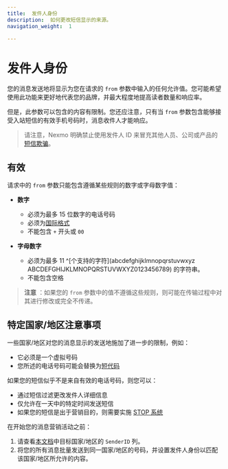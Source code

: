 ```yaml
---
title:  发件人身份
description:  如何更改短信显示的来源。
navigation_weight:  1

---
```



发件人身份
=====

您的消息发送地将显示为您在请求的 `from` 参数中输入的任何允许值。您可能希望使用此功能来更好地代表您的品牌，并最大程度地提高读者数量和响应率。

但是，此参数可以包含的内容有限制。您还应注意，只有当 `from` 参数包含能够接受入站短信的有效手机号码时，消息收件人才能响应。

> 请注意，Nexmo 明确禁止使用发件人 ID 来冒充其他人员、公司或产品的[短信欺骗](https://en.wikipedia.org/wiki/SMS_spoofing)。

有效
---

请求中的 `from` 参数只能包含遵循某些规则的数字或字母数字值：

* **数字** 
  * 必须为最多 15 位数字的电话号码
  * 必须为[国际格式](/concepts/guides/glossary#number-format)
  * 不能包含 `+` 开头或 `00`

* **字母数字** 
  * 必须为最多 11 ^[个支持的字符](abcdefghijklmnopqrstuvwxyz ABCDEFGHIJKLMNOPQRSTUVWXYZ0123456789) 的字符串。
  * 不能包含空格

> **注意** ：如果您的 `from` 参数中的值不遵循这些规则，则可能在传输过程中对其进行修改或完全不传递。

特定国家/地区注意事项
-----------

一些国家/地区对您的消息显示的发送地施加了进一步的限制，例如：

* 它必须是一个虚拟号码
* 您所述的电话号码可能会替换为[短代码](https://en.wikipedia.org/wiki/Short_code)

如果您的短信似乎不是来自有效的电话号码，则您可以：

* 通过短信过滤更改发件人详细信息
* 仅允许在一天中的特定时间发送短信
* 如果您的短信是出于营销目的，则需要实施 [STOP 系统](https://developer.nexmo.com/api/sms/us-short-codes/alerts/subscription)

在开始您的消息营销活动之前：

1. 请查看[本文档](https://help.nexmo.com/hc/en-us/articles/115011781468)中目标国家/地区的 `SenderID` 列。
2. 将您的所有消息批量发送到同一国家/地区的号码，并设置发件人身份以匹配该国家/地区所允许的内容。

